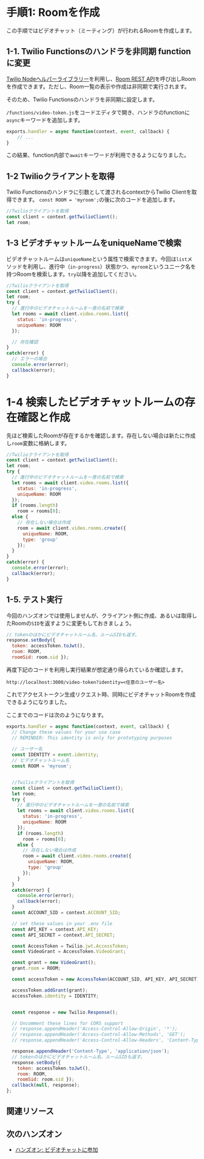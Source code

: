 # 手順1: Roomを作成

この手順ではビデオチャット（ミーティング）が行われるRoomを作成します。

## 1-1. Twilio Functionsのハンドラを非同期 functionに変更

[Twilio Nodeヘルパーライブラリー](https://jp.twilio.com/docs/libraries/node)を利用し、[Room REST API](https://jp.twilio.com/docs/video/api/rooms-resource)を呼び出しRoomを作成できます。ただし、Room一覧の表示や作成は非同期で実行されます。

そのため、Twilio Functionsのハンドラを非同期に設定します。

`/functions/video-token.js`をコードエディタで開き、ハンドラのfunctionに`async`キーワードを追加します。

```js
exports.handler = async function(context, event, callback) {
    // ...
}
```
この結果、function内部で`await`キーワードが利用できるようになりました。

## 1-2 Twilioクライアントを取得

Twilio Functionsのハンドラに引数として渡されるcontextからTwilio Clientを取得できます。
`const ROOM = 'myroom';`の後に次のコードを追加します。

```js
//Twilioクライアントを取得
const client = context.getTwilioClient();
let room;
```

## 1-3 ビデオチャットルームをuniqueNameで検索

ビデオチャットルームは`uniqueName`という属性で検索できます。今回は`list`メソッドを利用し、進行中（`in-progress`）状態かつ、`myroom`というユニーク名を持つRoomを検索します。`try`以降を追加してください。
```js
//Twilioクライアントを取得
const client = context.getTwilioClient();
let room;
try {
  // 進行中のビデオチャットルームを一意の名前で検索
  let rooms = await client.video.rooms.list({
    status: 'in-progress', 
    uniqueName: ROOM
  });

  // 存在確認
}
catch(error) {
  // エラーの場合
  console.error(error);
  callback(error);
}
```

# 1-4 検索したビデオチャットルームの存在確認と作成

先ほど検索したRoomが存在するかを確認します。存在しない場合は新たに作成し`room`変数に格納します。

```js
//Twilioクライアントを取得
const client = context.getTwilioClient();
let room;
try {
  // 進行中のビデオチャットルームを一意の名前で検索
  let rooms = await client.video.rooms.list({
    status: 'in-progress', 
    uniqueName: ROOM
  });
  if (rooms.length)
    room = rooms[0];
  else {
    // 存在しない場合は作成
    room = await client.video.rooms.create({ 
      uniqueName: ROOM,
      type: 'group'
    });
  }  
}
catch(error) {
  console.error(error);
  callback(error);
}
```
## 1-5. テスト実行

今回のハンズオンでは使用しませんが、クライアント側に作成、あるいは取得したRoomの`SID`を返すように変更もしておきましょう。

```js
// tokenのほかにビデオチャットルーム名、ルームSIDも返す。
response.setBody({ 
  token: accessToken.toJwt(), 
  room: ROOM, 
  roomSid: room.sid });
```

再度下記のコードを利用し実行結果が想定通り得られているか確認します。

```
http://localhost:3000/video-token?identity=<任意のユーザー名>
```

これでアクセストークン生成リクエスト時、同時にビデオチャットRoomを作成できるようになりました。

ここまでのコードは次のようになります。
```js
exports.handler = async function(context, event, callback) {
  // Change these values for your use case
  // REMINDER: This identity is only for prototyping purposes
  
  // ユーザー名
  const IDENTITY = event.identity;
  // ビデオチャットルーム名
  const ROOM = 'myroom';


  //Twilioクライアントを取得
  const client = context.getTwilioClient();
  let room;
  try {
    // 進行中のビデオチャットルームを一意の名前で検索
    let rooms = await client.video.rooms.list({
      status: 'in-progress', 
      uniqueName: ROOM
    });
    if (rooms.length)
      room = rooms[0];
    else {
      // 存在しない場合は作成
      room = await client.video.rooms.create({ 
        uniqueName: ROOM,
        type: 'group'
      });
    }    
  }
  catch(error) {
    console.error(error);
    callback(error);
  }
  const ACCOUNT_SID = context.ACCOUNT_SID;

  // set these values in your .env file
  const API_KEY = context.API_KEY;
  const API_SECRET = context.API_SECRET;

  const AccessToken = Twilio.jwt.AccessToken;
  const VideoGrant = AccessToken.VideoGrant;

  const grant = new VideoGrant();
  grant.room = ROOM;

  const accessToken = new AccessToken(ACCOUNT_SID, API_KEY, API_SECRET);

  accessToken.addGrant(grant);
  accessToken.identity = IDENTITY;


  const response = new Twilio.Response();

  // Uncomment these lines for CORS support
  // response.appendHeader('Access-Control-Allow-Origin', '*');
  // response.appendHeader('Access-Control-Allow-Methods', 'GET');
  // response.appendHeader('Access-Control-Allow-Headers', 'Content-Type');

  response.appendHeader('Content-Type', 'application/json');
  // tokenのほかにビデオチャットルーム名、ルームSIDも返す。
  response.setBody({ 
    token: accessToken.toJwt(), 
    room: ROOM, 
    roomSid: room.sid });
  callback(null, response);
};

```

## 関連リソース


## 次のハンズオン

- [ハンズオン: ビデオチャットに参加](/docs/04-Join-Video-Chat/00-Overview.md)